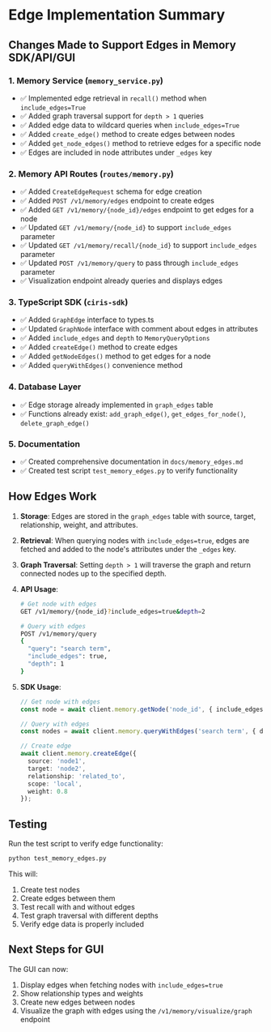 # Edge Implementation Summary

## Changes Made to Support Edges in Memory SDK/API/GUI

### 1. Memory Service (`memory_service.py`)
- ✅ Implemented edge retrieval in `recall()` method when `include_edges=True`
- ✅ Added graph traversal support for `depth > 1` queries
- ✅ Added edge data to wildcard queries when `include_edges=True`
- ✅ Added `create_edge()` method to create edges between nodes
- ✅ Added `get_node_edges()` method to retrieve edges for a specific node
- ✅ Edges are included in node attributes under `_edges` key

### 2. Memory API Routes (`routes/memory.py`)
- ✅ Added `CreateEdgeRequest` schema for edge creation
- ✅ Added `POST /v1/memory/edges` endpoint to create edges
- ✅ Added `GET /v1/memory/{node_id}/edges` endpoint to get edges for a node
- ✅ Updated `GET /v1/memory/{node_id}` to support `include_edges` parameter
- ✅ Updated `GET /v1/memory/recall/{node_id}` to support `include_edges` parameter
- ✅ Updated `POST /v1/memory/query` to pass through `include_edges` parameter
- ✅ Visualization endpoint already queries and displays edges

### 3. TypeScript SDK (`ciris-sdk`)
- ✅ Added `GraphEdge` interface to types.ts
- ✅ Updated `GraphNode` interface with comment about edges in attributes
- ✅ Added `include_edges` and `depth` to `MemoryQueryOptions`
- ✅ Added `createEdge()` method to create edges
- ✅ Added `getNodeEdges()` method to get edges for a node
- ✅ Added `queryWithEdges()` convenience method

### 4. Database Layer
- ✅ Edge storage already implemented in `graph_edges` table
- ✅ Functions already exist: `add_graph_edge()`, `get_edges_for_node()`, `delete_graph_edge()`

### 5. Documentation
- ✅ Created comprehensive documentation in `docs/memory_edges.md`
- ✅ Created test script `test_memory_edges.py` to verify functionality

## How Edges Work

1. **Storage**: Edges are stored in the `graph_edges` table with source, target, relationship, weight, and attributes.

2. **Retrieval**: When querying nodes with `include_edges=true`, edges are fetched and added to the node's attributes under the `_edges` key.

3. **Graph Traversal**: Setting `depth > 1` will traverse the graph and return connected nodes up to the specified depth.

4. **API Usage**:
   ```bash
   # Get node with edges
   GET /v1/memory/{node_id}?include_edges=true&depth=2
   
   # Query with edges
   POST /v1/memory/query
   {
     "query": "search term",
     "include_edges": true,
     "depth": 1
   }
   ```

5. **SDK Usage**:
   ```typescript
   // Get node with edges
   const node = await client.memory.getNode('node_id', { include_edges: true });
   
   // Query with edges
   const nodes = await client.memory.queryWithEdges('search term', { depth: 2 });
   
   // Create edge
   await client.memory.createEdge({
     source: 'node1',
     target: 'node2',
     relationship: 'related_to',
     scope: 'local',
     weight: 0.8
   });
   ```

## Testing

Run the test script to verify edge functionality:
```bash
python test_memory_edges.py
```

This will:
1. Create test nodes
2. Create edges between them
3. Test recall with and without edges
4. Test graph traversal with different depths
5. Verify edge data is properly included

## Next Steps for GUI

The GUI can now:
1. Display edges when fetching nodes with `include_edges=true`
2. Show relationship types and weights
3. Create new edges between nodes
4. Visualize the graph with edges using the `/v1/memory/visualize/graph` endpoint